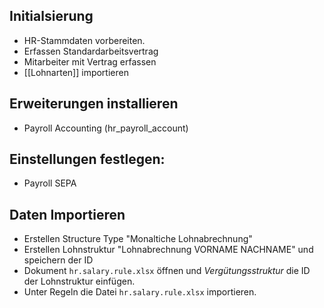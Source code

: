 ## Initialsierung
* HR-Stammdaten vorbereiten.
*  Erfassen Standardarbeitsvertrag
* Mitarbeiter mit Vertrag erfassen
* [[Lohnarten]] importieren

## Erweiterungen installieren
* Payroll Accounting (hr_payroll_account)

## Einstellungen festlegen:
*  Payroll SEPA

## Daten Importieren
* Erstellen Structure Type "Monaltiche Lohnabrechnung"
* Erstellen Lohnstruktur "Lohnabrechnung VORNAME NACHNAME" und speichern der ID
* Dokument `hr.salary.rule.xlsx` öffnen und *Vergütungsstruktur* die ID der Lohnstruktur einfügen.
* Unter Regeln die Datei `hr.salary.rule.xlsx` importieren.